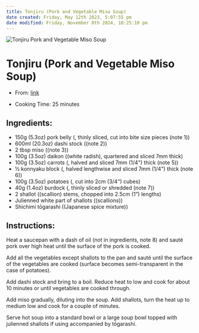 ```yaml
---
title: Tonjiru (Pork and Vegetable Miso Soup)
date created: Friday, May 12th 2023, 5:07:55 pm
date modified: Friday, November 8th 2024, 10:25:10 pm
---
```


![Tonjiru Pork and Vegetable Miso Soup](https://i8b2m3d9.stackpathcdn.com/wp-content/uploads/2017/03/Tonjiru_0806.jpg)

# Tonjiru (Pork and Vegetable Miso Soup)

- From: [link](https://japan.recipetineats.com/tonjiru-pork-and-vegetable-miso-soup/)

- Cooking Time: 25 minutes

## Ingredients:

- 150g (5.3oz) pork belly (, thinly sliced, cut into bite size pieces (note 1))
- 600ml (20.3oz) dashi stock ((note 2))
- 2 tbsp miso ((note 3))
- 100g (3.5oz) daikon ((white radish), quartered and sliced 7mm thick)
- 100g (3.5oz) carrots (, halved and sliced 7mm (1/4") thick (note 5))
- ½ konnyaku block (, halved lengthwise and sliced 7mm (1/4") thick (note 6))
- 100g (3.5oz) potatoes (, cut into 2cm (3/4") cubes)
- 40g (1.4oz) burdock (, thinly sliced or shredded (note 7))
- 2 shallot ((scallion) stems, chopped into 2.5cm (1”) lengths)
- Julienned white part of shallots ((scallions))
- Shichimi tōgarashi ((Japanese spice mixture))

## Instructions:

Heat a saucepan with a dash of oil (not in ingredients, note 8) and sauté pork over high heat until the surface of the pork is cooked.

Add all the vegetables except shallots to the pan and sauté until the surface of the vegetables are cooked (surface becomes semi-transparent in the case of potatoes).

Add dashi stock and bring to a boil. Reduce heat to low and cook for about 10 minutes or until vegetables are cooked through.

Add miso gradually, diluting into the soup. Add shallots, turn the heat up to medium low and cook for a couple of minutes.

Serve hot soup into a standard bowl or a large soup bowl topped with julienned shallots if using accompanied by tōgarashi.
